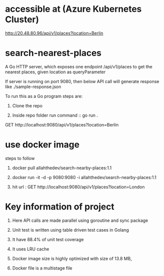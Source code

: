 # accessible at (Azure Kubernetes Cluster)

http://20.48.80.96/api/v1/places?location=Berlin

# search-nearest-places
A Go HTTP server, which exposes one endpoint /api/v1/places to get the nearest places, given location as queryParameter

If server is running on port 9080, 
then below API call will generate response like ./sample-response.json

To run this as a Go program steps are:

1. Clone the repo

2. Inside repo folder run command :: go run .

GET http://localhost:9080/api/v1/places?location=Berlin

# use docker image

steps to follow

1. docker pull allahthedev/search-nearby-places:1.1

2. docker run -it -d -p 9080:9080 -i allahthedev/search-nearby-places:1.1

3. hit url : GET http://localhost:9080/api/v1/places?location=London

# Key information of project

1. Here API calls are made parallel using goroutine and sync package

2. Unit test is written using table driven test cases in Golang

3. It have 88.4% of unit test coverage

4. It uses LRU cache

5. Docker image size is highly optimized with size of 13.8 MB, 

6. Docker file is a multistage file


